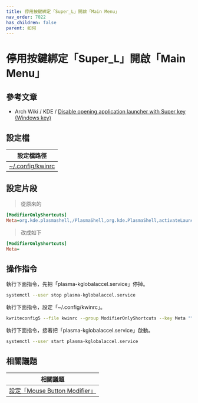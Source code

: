 ```yaml
---
title: 停用按鍵綁定「Super_L」開啟「Main Menu」
nav_order: 7022
has_children: false
parent: 如何
---
```



# 停用按鍵綁定「Super_L」開啟「Main Menu」




## 參考文章

* Arch Wiki / KDE / [Disable opening application launcher with Super key (Windows key)](https://wiki.archlinux.org/title/KDE#Disable_opening_application_launcher_with_Super_key_(Windows_key))




## 設定檔

| 設定檔路徑 |
| --- |
| [~/.config/kwinrc](https://github.com/samwhelp/endeavouros-kde-plasma-adjustment/blob/main/prototype/main/kde-config/locale/en_us/Breeze-Dark/asset/overlay/etc/skel/.config/kwinrc#L43-L44) |




## 設定片段

> 從原來的

``` ini
[ModifierOnlyShortcuts]
Meta=org.kde.plasmashell,/PlasmaShell,org.kde.PlasmaShell,activateLauncherMenu
```

> 改成如下

``` ini
[ModifierOnlyShortcuts]
Meta=
```




## 操作指令

執行下面指令，先把「plasma-kglobalaccel.service」停掉。

``` sh
systemctl --user stop plasma-kglobalaccel.service
```

執行下面指令，設定「~/.config/kwinrc」。

``` sh
kwriteconfig5 --file kwinrc --group ModifierOnlyShortcuts --key Meta ""
```

執行下面指令，接著把「plasma-kglobalaccel.service」啟動。

``` sh
systemctl --user start plasma-kglobalaccel.service
```




## 相關議題

| 相關議題 |
| ------- |
| [設定「Mouse Button Modifier」](https://samwhelp.github.io/note-about-endeavouros-kde-plasma/read/howto/config-mouse-button-modifier.html) |
